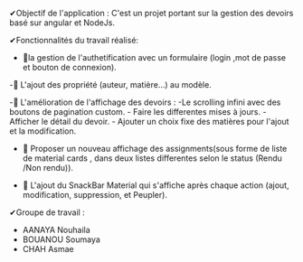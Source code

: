 ✔Objectif de l'application :
C'est un projet portant sur  la gestion des devoirs basé sur angular et NodeJs.

✔Fonctionnalités du travail réalisé:
- 🥇la gestion de l'authetification avec  un formulaire  (login ,mot de passe et bouton de connexion).

-🥇 L'ajout des propriété (auteur, matière...) au modèle.

-🥇 L'amélioration de l'affichage des devoirs :
    -Le scrolling infini avec des  boutons de pagination custom.
    - Faire les differentes mises à jours.
    - Afficher le détail du devoir.
    - Ajouter un choix fixe des matières pour l'ajout et la modification.

-  🥇 Proposer un nouveau affichage des assignments(sous forme de liste de material cards , dans deux listes differentes selon le status (Rendu /Non rendu)).

-  🥇 L'ajout du SnackBar Material qui s'affiche après chaque action (ajout, modification, suppression, et Peupler).

✔Groupe de travail :
- AANAYA Nouhaila
- BOUANOU Soumaya
- CHAH Asmae
